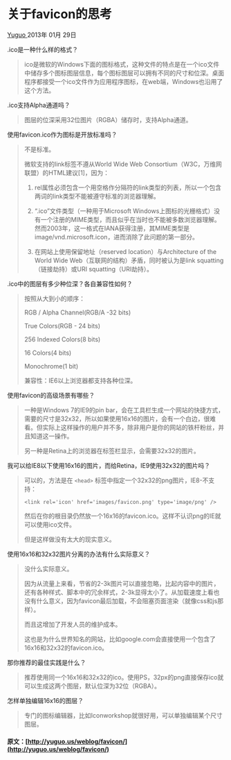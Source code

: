 #  关于favicon的思考 

[ Yuguo ](http://yuguo.us) 2013年 01月 29日 

.ico是一种什么样的格式？ 

> ico是微软的Windows下面的图标格式，这种文件的特点是在一个ico文件中储存多个图标图层信息，每个图标图层可以拥有不同的尺寸和位深。桌面程序都接受一个ico文件作为应用程序图标，在web端，Windows也沿用了这个方法。 

.ico支持Alpha通道吗？ 

> 图层的位深采用32位图片（RGBA）储存时，支持Alpha通道。 

使用favicon.ico作为图标是开放标准吗？ 

> 不是标准。 
> 
> 微软支持的link标签不遵从World Wide Web Consortium（W3C，万维网联盟）的HTML建议[1]，因为： 
> 
>   1. rel属性必须包含一个用空格作分隔符的link类型的列表，所以一个包含两词的link类型不能被遵守标准的浏览器理解。 
> 
>   2. “.ico”文件类型（一种用于Microsoft Windows上图标的光栅格式）没有一个注册的MIME类型，而且似乎在当时也不能被多数浏览器理解。然而2003年，这一格式在IANA获得注册，其MIME类型是image/vnd.microsoft.icon，进而消除了此问题的第一部分。 
> 
>   3. 在网站上使用保留地址（reserved location）与Architecture of the World Wide Web（互联网的结构）矛盾，同时被认为是link squatting（链接劫持）或URI squatting（URI劫持）。 

.ico中的图层有多少种位深？各自兼容性如何？ 

> 按照从大到小的顺序： 
> 
> RGB / Alpha Channel(RGB/A -32 bits) 
> 
> True Colors(RGB - 24 bits) 
> 
> 256 Indexed Colors(8 bits) 
> 
> 16 Colors(4 bits) 
> 
> Monochrome(1 bit) 
> 
> 兼容性：IE6以上浏览器都支持各种位深。 

使用favicon的高级场景有哪些？ 

> 一种是Windows 7的IE9的pin bar，会在工具栏生成一个网站的快捷方式，需要的尺寸是32x32，所以如果使用16x16的图片，会有一个白边，很难看。但实际上这样操作的用户并不多，除非用户是你的网站的铁杆粉丝，并且知道这一操作。 
> 
> 另一种是Retina上的浏览器在标签栏显示，会需要32x32的图片。 

我可以给IE8以下使用16x16的图片，而给Retina，IE9使用32x32的图片吗？ 

> 可以的，方法是在 ` <head> ` 标签中指定一个32x32的png图片，IE8-不支持： 
> 
> ` <link rel='icon' href='images/favicon.png' type='image/png' /> `
> 
> 然后在你的根目录仍然放一个16x16的favicon.ico。这样不认识png的IE就可以使用ico文件。 
> 
> 但是这样做没有太大的现实意义。 

使用16x16和32x32图片分离的办法有什么实际意义？ 

> 没什么实际意义。 
> 
> 因为从流量上来看，节省的2-3k图片可以直接忽略，比起内容中的图片，还有各种样式、脚本中的冗余样式，2-3k显得太小了。从加载速度上看也没有什么意义，因为favicon最后加载，不会阻塞页面渲染（就像css和js那样）。 
> 
> 而且这增加了开发人员的维护成本。 
> 
> 这也是为什么世界知名的网站，比如google.com会直接使用一个包含了16x16和32x32的favicon.ico。 

那你推荐的最佳实践是什么？ 

> 推荐使用同一个16x16和32x32的ico。使用PS，32px的png直接保存ico就可以生成这两个图层，默认位深为32位（RGBA）。 

怎样单独编辑16x16的图层？ 

> 专门的图标编辑器，比如Iconworkshop就很好用，可以单独编辑某个尺寸图层。 
#### 原文：[http://yuguo.us/weblog/favicon/](http://yuguo.us/weblog/favicon/)
